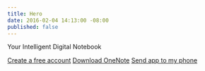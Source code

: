 ```yaml
---
title: Hero
date: 2016-02-04 14:13:00 -08:00
published: false
---
```


Your Intelligent Digital Notebook

[Create a free account](#)
[Download OneNote](#)
[Send app to my phone](#)